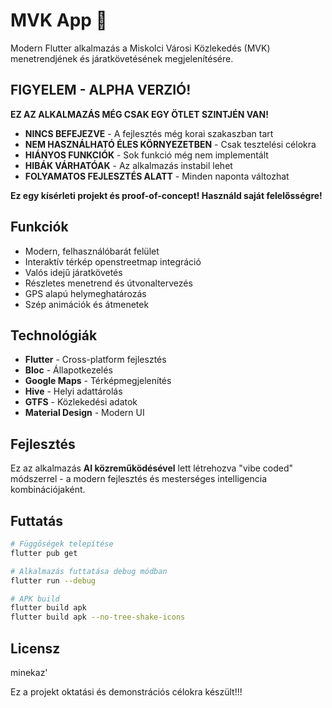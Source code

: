# MVK App 🚌

Modern Flutter alkalmazás a Miskolci Városi Közlekedés (MVK) menetrendjének és járatkövetésének megjelenítésére.

## FIGYELEM - ALPHA VERZIÓ!

**EZ AZ ALKALMAZÁS MÉG CSAK EGY ÖTLET SZINTJÉN VAN!**

- **NINCS BEFEJEZVE** - A fejlesztés még korai szakaszban tart
- **NEM HASZNÁLHATÓ ÉLES KÖRNYEZETBEN** - Csak tesztelési célokra
- **HIÁNYOS FUNKCIÓK** - Sok funkció még nem implementált
- **HIBÁK VÁRHATÓAK** - Az alkalmazás instabil lehet
- **FOLYAMATOS FEJLESZTÉS ALATT** - Minden naponta változhat

**Ez egy kísérleti projekt és proof-of-concept! Használd saját felelősségre!**

## Funkciók

- Modern, felhasználóbarát felület
- Interaktív térkép openstreetmap integráció
- Valós idejű járatkövetés
- Részletes menetrend és útvonaltervezés
- GPS alapú helymeghatározás
- Szép animációk és átmenetek

## Technológiák

- **Flutter** - Cross-platform fejlesztés
- **Bloc** - Állapotkezelés
- **Google Maps** - Térképmegjelenítés
- **Hive** - Helyi adattárolás
- **GTFS** - Közlekedési adatok
- **Material Design** - Modern UI

## Fejlesztés

Ez az alkalmazás **AI közreműködésével** lett létrehozva "vibe coded" módszerrel - a modern fejlesztés és mesterséges intelligencia kombinációjaként.

## Futtatás

```bash
# Függőségek telepítése
flutter pub get

# Alkalmazás futtatása debug módban
flutter run --debug

# APK build
flutter build apk
flutter build apk --no-tree-shake-icons
```

## Licensz
minekaz'

Ez a projekt oktatási és demonstrációs célokra készült!!!
